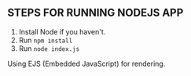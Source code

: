 ## STEPS FOR RUNNING NODEJS APP

1. Install Node if you haven't.
2. Run `npm install`
3. Run `node index.js`

Using EJS (Embedded JavaScript) for rendering.
